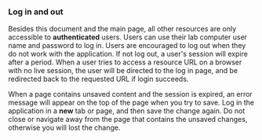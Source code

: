 ### Log in and out

Besides this document and the main page, all other resources are only accessible
to **authenticated** users. Users can use their lab computer user name and
password to log in. Users are encouraged to log out when they do not work with
the application. If not log out, a user's session will expire after a period.
When a user tries to access a resource URL on a browser with no live session,
the user will be directed to the log in page, and be redirected back to the
requested URL if login succeeds.

When a page contains unsaved content and the session is expired, an error
message will appear on the top of the page when you try to save. Log in the
application in a **new** tab or page, and then save the change again. Do not
close or navigate away from the page that contains the unsaved changes,
otherwise you will lost the change.
